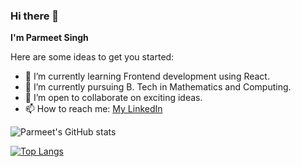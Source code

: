 ### Hi there 👋

**I'm Parmeet Singh**

Here are some ideas to get you started:

- 🔭 I’m currently learning Frontend development using React.
- 🌱 I’m currently pursuing B. Tech in Mathematics and Computing.
- 👯 I’m open to collaborate on exciting ideas.
- 📫 How to reach me: [My LinkedIn](https://www.linkedin.com/in/parmeet-singh-573581219/)

![Parmeet's GitHub stats](https://github-readme-stats.vercel.app/api?username=parmeet-singh28&theme=dark&show_icons=true)

[![Top Langs](https://github-readme-stats.vercel.app/api/top-langs/?username=parmeet-singh28)](https://github.com/parmeet-singh28)
